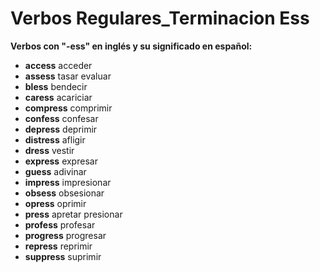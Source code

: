 # Verbos Regulares_Terminacion Ess



**Verbos con "-ess" en inglés y su significado en español:**

*   **access**    acceder
*   **assess**    tasar   evaluar
*   **bless**    bendecir
*   **caress**    acariciar
*   **compress**    comprimir
*   **confess**    confesar
*   **depress**    deprimir
*   **distress**    afligir
*   **dress**    vestir
*   **express**    expresar
*   **guess**    adivinar
*   **impress**    impresionar
*   **obsess**    obsesionar
*   **opress**    oprimir
*   **press**    apretar   presionar
*   **profess**    profesar
*   **progress**    progresar
*   **repress**    reprimir
*   **suppress**    suprimir

